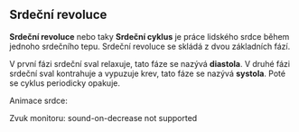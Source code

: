 ## Srdeční revoluce

**Srdeční revoluce** nebo taky **Srdeční cyklus** je práce lidského srdce během
jednoho srdečního tepu. Srdeční revoluce se skládá z dvou základních fází.

V první fázi srdeční sval relaxuje, tato fáze se nazývá **diastola**.
V druhé fázi srdeční sval kontrahuje a vypuzuje krev, tato fáze se nazývá **systola**.
Poté se cyklus periodicky opakuje.

Animace srdce:
<bdl-animate-sync-gif src="doc/heart.gif" fromid="id4"
thresholdvalue="1e+7" refindex="8" ></bdl-animatedheart>

Zvuk monitoru:
<bdl-sound-on-increase
  thresholdvalue="1e+7" fromid="id4" refindex="8">
  sound-on-decrease not supported
</bdl-audio-on-increase>
